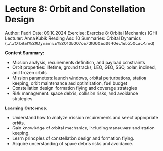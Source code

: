 # Lecture 8: Orbit and Constellation Design

Author: Fadri
Date: 09.10.2024
Exercise: Exercise 8: Orbital Mechanics (GH)
Lecturer: Anna Kubik
Reading Ass: 10
Summaries: Orbital Dynamics (../../Orbital%20Dynamics%2016b607ce73f880ad9840ec1eb550cac4.md)

**Content Summary:**

- Mission analysis, requirements definition, and payload constraints
- Orbit properties: lifetime, ground tracks, LEO, GEO, SSO, polar, inclined, and frozen orbits
- Mission parameters: launch windows, orbital perturbations, station keeping, orbit maintenance and optimization, fuel budget
- Constellation design: formation flying and coverage strategies
- Risk management: space debris, collision risks, and avoidance strategies

**Learning Outcomes:**

- Understand how to analyze mission requirements and select appropriate orbits.
- Gain knowledge of orbital mechanics, including maneuvers and station keeping.
- Learn principles of constellation design and formation flying.
- Acquire understanding of space debris risks and avoidance.